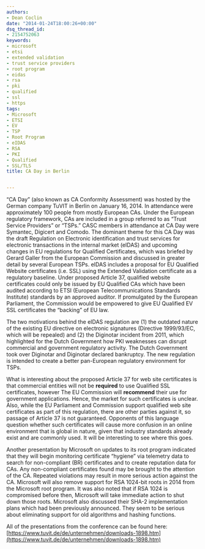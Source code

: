 ```yaml
---
authors:
- Dean Coclin
date: "2014-01-24T18:00:26+00:00"
dsq_thread_id:
- 2154752063
keywords:
- microsoft
- etsi
- extended validation
- trust service providers
- root program
- eidas
- rsa
- pki
- qualified
- ssl
- https
tags:
- Microsoft
- ETSI
- EV
- TSP
- Root Program
- eIDAS
- RSA
- PKI
- Qualified
- SSL/TLS
title: CA Day in Berlin


---
```

“CA Day” (also known as CA Conformity Assessment) was hosted by the German company TuVIT in Berlin on January 16, 2014. In attendance were approximately 100 people from mostly European CAs. Under the European regulatory framework, CAs are included in a group referred to as “Trust Service Providers” or “TSPs.” CASC members in attendance at CA Day were Symantec, Digicert and Comodo. The dominant theme for this CA Day was the draft Regulation on Electronic identification and trust services for electronic transactions in the internal market (eIDAS) and upcoming changes in EU regulations for Qualified Certificates, which was briefed by Gerard Galler from the European Commission and discussed in greater detail by several European TSPs. eIDAS includes a proposal for EU Qualified Website certificates (i.e. SSL) using the Extended Validation certificate as a regulatory baseline. Under proposed Article 37, qualified website certificates could only be issued by EU Qualified CAs which have been audited according to ETSI (European Telecommunications Standards Institute) standards by an approved auditor. If promulgated by the European Parliament, the Commission would be empowered to give EU Qualified EV SSL certificates the “backing” of EU law. 

The two motivations behind the eIDAS regulation are (1) the outdated nature of the existing EU directive on electronic signatures (Directive 1999/93/EC, which will be repealed) and (2) the Diginotar incident from 2011, which highlighted for the Dutch Government how PKI weaknesses can disrupt commercial and government regulatory activity. The Dutch Government took over Diginotar and Diginotar declared bankruptcy. The new regulation is intended to create a better pan-European regulatory environment for TSPs. 

What is interesting about the proposed Article 37 for web site certificates is that commercial entities will not be **required** to use Qualified SSL certificates, however The EU Commission will **recommend** their use for government applications. Hence, the market for such certificates is unclear. Also, while the EU Parliament and Commission support qualified web site certificates as part of this regulation, there are other parties against it, so passage of Article 37 is not guaranteed. Opponents of this language question whether such certificates will cause more confusion in an online environment that is global in nature, given that industry standards already exist and are commonly used. It will be interesting to see where this goes.

Another presentation by Microsoft on updates to its root program indicated that they will begin monitoring certificate “hygiene” via telemetry data to search for non-compliant (BR) certificates and to create reputation data for CAs. Any non-compliant certificates found may be brought to the attention of the CA. Repeated violations may result in more serious action against the CA. Microsoft will also remove support for RSA 1024-bit roots in 2014 from the Microsoft root program. It was also noted that if RSA 1024 is compromised before then, Microsoft will take immediate action to shut down those roots. Microsoft also discussed their SHA-2 implementation plans which had been previously announced. They seem to be serious about eliminating support for old algorithms and hashing functions.

All of the presentations from the conference can be found here: [https://www.tuvit.de/de/unternehmen/downloads-1898.htm](https://www.tuvit.de/de/unternehmen/downloads-1898.htm)